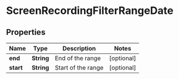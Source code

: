 

# ScreenRecordingFilterRangeDate


## Properties

| Name | Type | Description | Notes |
|------------ | ------------- | ------------- | -------------|
|**end** | **String** | End of the range |  [optional] |
|**start** | **String** | Start of the range |  [optional] |



